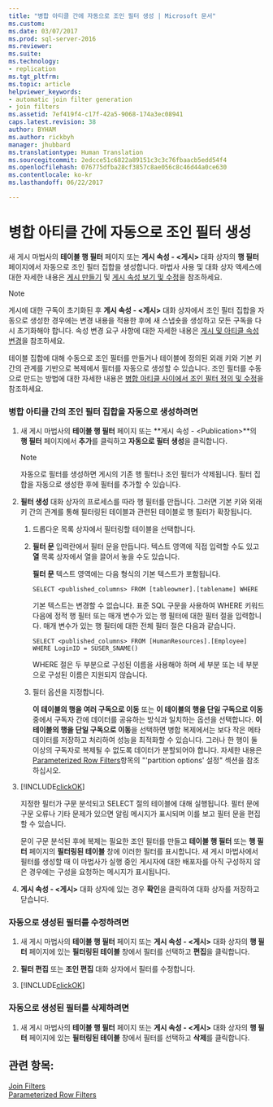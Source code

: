 ```yaml
---
title: "병합 아티클 간에 자동으로 조인 필터 생성 | Microsoft 문서"
ms.custom: 
ms.date: 03/07/2017
ms.prod: sql-server-2016
ms.reviewer: 
ms.suite: 
ms.technology:
- replication
ms.tgt_pltfrm: 
ms.topic: article
helpviewer_keywords:
- automatic join filter generation
- join filters
ms.assetid: 7ef419f4-c17f-42a5-9068-174a3ec08941
caps.latest.revision: 38
author: BYHAM
ms.author: rickbyh
manager: jhubbard
ms.translationtype: Human Translation
ms.sourcegitcommit: 2edcce51c6822a89151c3c3c76fbaacb5edd54f4
ms.openlocfilehash: 076775dfba28cf3857c8ae056c8c46d44a0ce630
ms.contentlocale: ko-kr
ms.lasthandoff: 06/22/2017

---
```

# <a name="automatically-generate-join-filters-between-merge-articles"></a>병합 아티클 간에 자동으로 조인 필터 생성
  새 게시 마법사의 **테이블 행 필터** 페이지 또는 **게시 속성 - \<게시>** 대화 상자의 **행 필터** 페이지에서 자동으로 조인 필터 집합을 생성합니다. 마법사 사용 및 대화 상자 액세스에 대한 자세한 내용은 [게시 만들기](../../../relational-databases/replication/publish/create-a-publication.md) 및 [게시 속성 보기 및 수정](../../../relational-databases/replication/publish/view-and-modify-publication-properties.md)을 참조하세요.  
  
> [!NOTE]  
>  게시에 대한 구독이 초기화된 후 **게시 속성 - \<게시>** 대화 상자에서 조인 필터 집합을 자동으로 생성한 경우에는 변경 내용을 적용한 후에 새 스냅숏을 생성하고 모든 구독을 다시 초기화해야 합니다. 속성 변경 요구 사항에 대한 자세한 내용은 [게시 및 아티클 속성 변경](../../../relational-databases/replication/publish/change-publication-and-article-properties.md)을 참조하세요.  
  
 테이블 집합에 대해 수동으로 조인 필터를 만들거나 테이블에 정의된 외래 키와 기본 키 간의 관계를 기반으로 복제에서 필터를 자동으로 생성할 수 있습니다. 조인 필터를 수동으로 만드는 방법에 대한 자세한 내용은 [병합 아티클 사이에서 조인 필터 정의 및 수정](../../../relational-databases/replication/publish/define-and-modify-a-join-filter-between-merge-articles.md)을 참조하세요.  
  
### <a name="to-automatically-generate-a-set-of-join-filters-between-merge-articles"></a>병합 아티클 간의 조인 필터 집합을 자동으로 생성하려면  
  
1.  새 게시 마법사의 **테이블 행 필터** 페이지 또는 **게시 속성 - \<Publication>**의 **행 필터** 페이지에서 **추가**를 클릭하고 **자동으로 필터 생성**을 클릭합니다.  
  
    > [!NOTE]  
    >  자동으로 필터를 생성하면 게시의 기존 행 필터나 조인 필터가 삭제됩니다. 필터 집합을 자동으로 생성한 후에 필터를 추가할 수 있습니다.  
  
2.  **필터 생성** 대화 상자의 프로세스를 따라 행 필터를 만듭니다. 그러면 기본 키와 외래 키 간의 관계를 통해 필터링된 테이블과 관련된 테이블로 행 필터가 확장됩니다.  
  
    1.  드롭다운 목록 상자에서 필터링할 테이블을 선택합니다.  
  
    2.  **필터 문** 입력란에서 필터 문을 만듭니다. 텍스트 영역에 직접 입력할 수도 있고 **열** 목록 상자에서 열을 끌어서 놓을 수도 있습니다.  
  
         **필터 문** 텍스트 영역에는 다음 형식의 기본 텍스트가 포함됩니다.  
  
        ```  
        SELECT <published_columns> FROM [tableowner].[tablename] WHERE  
        ```  
  
         기본 텍스트는 변경할 수 없습니다. 표준 SQL 구문을 사용하여 WHERE 키워드 다음에 정적 행 필터 또는 매개 변수가 있는 행 필터에 대한 필터 절을 입력합니다. 매개 변수가 있는 행 필터에 대한 전체 필터 절은 다음과 같습니다.  
  
        ```  
        SELECT <published_columns> FROM [HumanResources].[Employee] WHERE LoginID = SUSER_SNAME()  
        ```  
  
         WHERE 절은 두 부분으로 구성된 이름을 사용해야 하며 세 부분 또는 네 부분으로 구성된 이름은 지원되지 않습니다.  
  
    3.  필터 옵션을 지정합니다.  
  
         **이 테이블의 행을 여러 구독으로 이동** 또는 **이 테이블의 행을 단일 구독으로 이동**중에서 구독자 간에 데이터를 공유하는 방식과 일치하는 옵션을 선택합니다. **이 테이블의 행을 단일 구독으로 이동**을 선택하면 병합 복제에서는 보다 작은 메타데이터를 저장하고 처리하여 성능을 최적화할 수 있습니다. 그러나 한 행이 둘 이상의 구독자로 복제될 수 없도록 데이터가 분할되어야 합니다. 자세한 내용은 [Parameterized Row Filters](../../../relational-databases/replication/merge/parameterized-filters-parameterized-row-filters.md)항목의 "'partition options' 설정" 섹션을 참조하십시오.  
  
3.  [!INCLUDE[clickOK](../../../includes/clickok-md.md)]  
  
     지정한 필터가 구문 분석되고 SELECT 절의 테이블에 대해 실행됩니다. 필터 문에 구문 오류나 기타 문제가 있으면 알림 메시지가 표시되며 이를 보고 필터 문을 편집할 수 있습니다.  
  
     문이 구문 분석된 후에 복제는 필요한 조인 필터를 만들고 **테이블 행 필터** 또는 **행 필터** 페이지의 **필터링된 테이블** 창에 이러한 필터를 표시합니다. 새 게시 마법사에서 필터를 생성할 때 이 마법사가 실행 중인 게시자에 대한 배포자를 아직 구성하지 않은 경우에는 구성을 요청하는 메시지가 표시됩니다.  
  
4.  **게시 속성 - \<게시>** 대화 상자에 있는 경우 **확인**을 클릭하여 대화 상자를 저장하고 닫습니다.  
  
### <a name="to-modify-a-filter-that-was-automatically-generated"></a>자동으로 생성된 필터를 수정하려면  
  
1.  새 게시 마법사의 **테이블 행 필터** 페이지 또는 **게시 속성 - \<게시>** 대화 상자의 **행 필터** 페이지에 있는 **필터링된 테이블** 창에서 필터를 선택하고 **편집**을 클릭합니다.  
  
2.  **필터 편집** 또는 **조인 편집** 대화 상자에서 필터를 수정합니다.  
  
3.  [!INCLUDE[clickOK](../../../includes/clickok-md.md)]  
  
### <a name="to-delete-a-filter-that-was-automatically-generated"></a>자동으로 생성된 필터를 삭제하려면  
  
1.  새 게시 마법사의 **테이블 행 필터** 페이지 또는 **게시 속성 - \<게시>** 대화 상자의 **행 필터** 페이지에 있는 **필터링된 테이블** 창에서 필터를 선택하고 **삭제**를 클릭합니다.  
  
## <a name="see-also"></a>관련 항목:  
 [Join Filters](../../../relational-databases/replication/merge/join-filters.md)   
 [Parameterized Row Filters](../../../relational-databases/replication/merge/parameterized-filters-parameterized-row-filters.md)  
  
  
